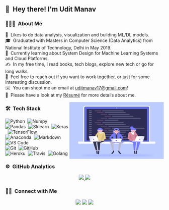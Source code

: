 ## 👋 &nbsp;Hey there! I'm Udit Manav

### 👨🏻‍💻 &nbsp;About Me

🤖 &nbsp;Likes to do data analysis, visualization and building ML/DL models.\
🎓 &nbsp;Graduated with Masters in Computer Science (Data Analytics) from National Institute of Technology, Delhi in May 2019.\
🌱 &nbsp;Currently learning about System Design for Machine Learning Systems and Cloud Platforms.\
✍️ &nbsp;In my free time, I read books, tech blogs, explore new tech or go for long walks.\
💬 &nbsp;Feel free to reach out if you want to work together, or just for some interesting discussion.\
✉️ &nbsp;You can shoot me an email at uditmanav17@gmail.com!\
📄 &nbsp;Please have a look at my [Résumé](https://raw.githubusercontent.com/uditmanav17/uditmanav17/master/assets/Resume.pdf) for more details about me.

<img alt="Coding" src="https://raw.githubusercontent.com/uditmanav17/uditmanav17/master/assets/Coding.gif" align="right" width="300" height="180"/>

### 🛠 &nbsp;Tech Stack

![Python](https://img.shields.io/badge/-Python-333333?style=flat&logo=python)&nbsp;
![Numpy](https://img.shields.io/badge/-Numpy-333333?style=flat&logo=numpy)&nbsp;
![Pandas](https://img.shields.io/badge/-Pandas-333333?style=flat&logo=pandas)&nbsp;
![Sklearn](https://img.shields.io/badge/-Scikit%20learn-333333?style=flat&logo=scikit-learn)&nbsp;
![Keras](https://img.shields.io/badge/-Keras-333333?style=flat&logo=keras)&nbsp;
![TensorFlow](https://img.shields.io/badge/-TensorFlow-333333?style=flat&logo=tensorflow)&nbsp;\
![Anaconda](https://img.shields.io/badge/-Anaconda-333333?style=flat&logo=anaconda)&nbsp;
![Markdown](https://img.shields.io/badge/-Markdown-333333?style=flat&logo=markdown)
![VS Code](https://img.shields.io/badge/-VS%20Code-333333?style=flat&logo=visual-studio-code&logoColor=007ACC)&nbsp;\
![Git](https://img.shields.io/badge/-Git-333333?style=flat&logo=git)&nbsp;
![GitHub](https://img.shields.io/badge/-GitHub-333333?style=flat&logo=github)&nbsp;\
![Heroku](https://img.shields.io/badge/-Heroku-333333?style=flat&logo=heroku)&nbsp;
![Travis](https://img.shields.io/badge/-Travis-333333?style=flat&logo=travis)&nbsp;
![Golang](https://img.shields.io/badge/-Golang-333333?style=flat&logo=go)&nbsp;

### ⚙️ &nbsp;GitHub Analytics

<p align="center">
<a href="https://github.com/uditmanav17">
  <img height="180em" src="https://github-readme-stats-eight-theta.vercel.app/api?username=uditmanav17&show_icons=true&theme=vision-friendly-dark&include_all_commits=true&count_private=true" />
  <img height="180em" src="https://github-readme-stats-eight-theta.vercel.app/api/top-langs/?username=uditmanav17&hide=jupyter%20notebook&layout=compact&theme=vision-friendly-dark" />
</a>
</p>

### 🤝🏻 &nbsp;Connect with Me

<p align="center">
<!-- <a href="https://uditmanav17.github.io/"><img src="https://img.shields.io/badge/-Personal--website-brightgreen"/></a> -->
<a href="https://www.linkedin.com/in/uditmanav17/"><img src="https://img.shields.io/badge/-uditmanav17-0077B5?style=flat-square&logo=Linkedin&logoColor=white"/></a>
<a href="mailto:uditmanav17@gmail.com"><img src="https://img.shields.io/badge/-uditmanav17-ffffff?style=flat-square&logo=Gmail&logoColor=red"/></a>
<a href="https://github.com/uditmanav17"><img src="https://img.shields.io/badge/-uditmanav17-000000?style=flat-square&logo=Github&logoColor=white"/></a>
</p>

